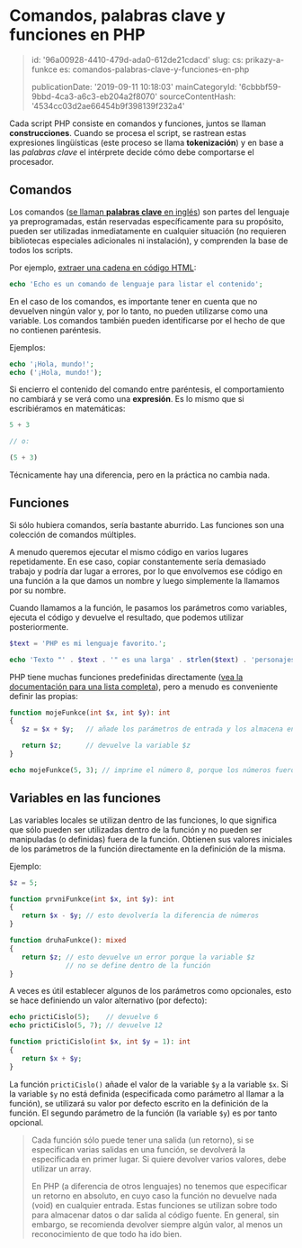 Comandos, palabras clave y funciones en PHP
===========================================

> id: '96a00928-4410-479d-ada0-612de21cdacd'
> slug:
> 	cs: prikazy-a-funkce
> 	es: comandos-palabras-clave-y-funciones-en-php
> 
> publicationDate: '2019-09-11 10:18:03'
> mainCategoryId: '6cbbbf59-9bbd-4ca3-a6c3-eb204a2f8070'
> sourceContentHash: '4534cc03d2ae66454b9f398139f232a4'

Cada script PHP consiste en comandos y funciones, juntos se llaman **construcciones**. Cuando se procesa el script, se rastrean estas expresiones lingüísticas (este proceso se llama **tokenización**) y en base a las *palabras clave* el intérprete decide cómo debe comportarse el procesador.

Comandos
--------------------------

Los comandos (<a href="https://www.php.net/manual/en/reserved.keywords.php">se llaman **palabras clave** en inglés</a>) son partes del lenguaje ya preprogramadas, están reservadas específicamente para su propósito, pueden ser utilizadas inmediatamente en cualquier situación (no requieren bibliotecas especiales adicionales ni instalación), y comprenden la base de todos los scripts.

Por ejemplo, <a href="/echo">extraer una cadena en código HTML</a>:

```php
echo 'Echo es un comando de lenguaje para listar el contenido';
```

En el caso de los comandos, es importante tener en cuenta que no devuelven ningún valor y, por lo tanto, no pueden utilizarse como una variable. Los comandos también pueden identificarse por el hecho de que no contienen paréntesis.

Ejemplos:

```php
echo '¡Hola, mundo!';
echo ('¡Hola, mundo!');
```

Si encierro el contenido del comando entre paréntesis, el comportamiento no cambiará y se verá como una **expresión**. Es lo mismo que si escribiéramos en matemáticas:

```php
5 + 3

// o:

(5 + 3)
```

Técnicamente hay una diferencia, pero en la práctica no cambia nada.

Funciones
--------------------------

Si sólo hubiera comandos, sería bastante aburrido. Las funciones son una colección de comandos múltiples.

A menudo queremos ejecutar el mismo código en varios lugares repetidamente. En ese caso, copiar constantemente sería demasiado trabajo y podría dar lugar a errores, por lo que envolvemos ese código en una función a la que damos un nombre y luego simplemente la llamamos por su nombre.

Cuando llamamos a la función, le pasamos los parámetros como variables, ejecuta el código y devuelve el resultado, que podemos utilizar posteriormente.

```php
$text = 'PHP es mi lenguaje favorito.';

echo 'Texto "' . $text . '" es una larga' . strlen($text) . 'personajes.';
```

PHP tiene muchas funciones predefinidas directamente (<a href="/documentación">vea la documentación para una lista completa</a>), pero a menudo es conveniente definir las propias:

```php
function mojeFunkce(int $x, int $y): int
{
   $z = $x + $y;   // añade los parámetros de entrada y los almacena en una variable

   return $z;      // devuelve la variable $z
}

echo mojeFunkce(5, 3); // imprime el número 8, porque los números fueron procesados por la función
```

Variables en las funciones
--------------------------

Las variables locales se utilizan dentro de las funciones, lo que significa que sólo pueden ser utilizadas dentro de la función y no pueden ser manipuladas (o definidas) fuera de la función. Obtienen sus valores iniciales de los parámetros de la función directamente en la definición de la misma.

Ejemplo:

```php
$z = 5;

function prvniFunkce(int $x, int $y): int
{
   return $x - $y; // esto devolvería la diferencia de números
}

function druhaFunkce(): mixed
{
   return $z; // esto devuelve un error porque la variable $z
              // no se define dentro de la función
}
```

A veces es útil establecer algunos de los parámetros como opcionales, esto se hace definiendo un valor alternativo (por defecto):

```php
echo prictiCislo(5);    // devuelve 6
echo prictiCislo(5, 7); // devuelve 12

function prictiCislo(int $x, int $y = 1): int
{
   return $x + $y;
}
```

La función `prictiCislo()` añade el valor de la variable `$y` a la variable `$x`. Si la variable `$y` no está definida (especificada como parámetro al llamar a la función), se utilizará su valor por defecto escrito en la definición de la función. El segundo parámetro de la función (la variable `$y`) es por tanto opcional.

> Cada función sólo puede tener una salida (un retorno), si se especifican varias salidas en una función, se devolverá la especificada en primer lugar. Si quiere devolver varios valores, debe utilizar un array.
>
> En PHP (a diferencia de otros lenguajes) no tenemos que especificar un retorno en absoluto, en cuyo caso la función no devuelve nada (void) en cualquier entrada. Estas funciones se utilizan sobre todo para almacenar datos o dar salida al código fuente. En general, sin embargo, se recomienda devolver siempre algún valor, al menos un reconocimiento de que todo ha ido bien.
